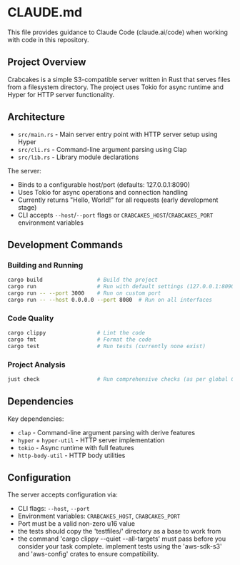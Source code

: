 # CLAUDE.md

This file provides guidance to Claude Code (claude.ai/code) when working with code in this repository.

## Project Overview

Crabcakes is a simple S3-compatible server written in Rust that serves files from a filesystem directory. The project uses Tokio for async runtime and Hyper for HTTP server functionality.

## Architecture

- `src/main.rs` - Main server entry point with HTTP server setup using Hyper
- `src/cli.rs` - Command-line argument parsing using Clap
- `src/lib.rs` - Library module declarations

The server:
- Binds to a configurable host/port (defaults: 127.0.0.1:8090)
- Uses Tokio for async operations and connection handling
- Currently returns "Hello, World!" for all requests (early development stage)
- CLI accepts `--host`/`--port` flags or `CRABCAKES_HOST`/`CRABCAKES_PORT` environment variables

## Development Commands

### Building and Running
```bash
cargo build                 # Build the project
cargo run                   # Run with default settings (127.0.0.1:8090)
cargo run -- --port 3000    # Run on custom port
cargo run -- --host 0.0.0.0 --port 8080  # Run on all interfaces
```

### Code Quality
```bash
cargo clippy                # Lint the code
cargo fmt                   # Format the code
cargo test                  # Run tests (currently none exist)
```

### Project Analysis
```bash
just check                  # Run comprehensive checks (as per global CLAUDE.md)
```

## Dependencies

Key dependencies:
- `clap` - Command-line argument parsing with derive features
- `hyper` + `hyper-util` - HTTP server implementation
- `tokio` - Async runtime with full features
- `http-body-util` - HTTP body utilities

## Configuration

The server accepts configuration via:
- CLI flags: `--host`, `--port`
- Environment variables: `CRABCAKES_HOST`, `CRABCAKES_PORT`
- Port must be a valid non-zero u16 value
- the tests should copy the 'testfiles/' directory as a base to work from
- the command 'cargo clippy --quiet --all-targets' must pass before you consider your task complete. implement tests using the 'aws-sdk-s3' and 'aws-config' crates to ensure compatibility.